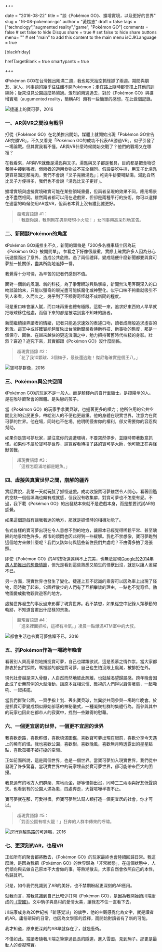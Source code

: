 +++

date = "2016-08-22"
title = "談《Pokémon GO》、擴增實境，以及更好的世界"
slug = "16-08-pokemon-go"
author = "黃樵志"
draft = false
tags = ["technology","augmented reality","game", "Pokémon GO"]
comments = false	# set false to hide Disqus
share = true	# set false to hide share buttons
menu= ""  # set "main" to add this content to the main menu
isCJKLanguage = true

[blackfriday]

hrefTargetBlank = true
smartypants = true

+++

《Pokémon GO》在台灣推出剛滿二週，我也每天抽空抓怪抓了兩週。期間與朋友、家人、同事談的幾乎往往離不開Pokémon；走在路上隨時都會撞上其他的訓練師；從來沒見公園這麼熱鬧過。激烈的兩週過去，對於《Pokémon GO》與擴增實境（augumented reality，簡稱AR）頗有一些簡單的感想，在此做個記錄。

<!--more-->

![捷運上的寶可夢，2016](http://eternallogger.com/images/2016/16-08-pokemon-go.png)

### 一、AR與VR之間沒有戰爭

打從《Pokémon GO》在北美推出開始，媒體上就開始出現「Pokémon GO宣告AR完勝VR」，不久又看見「Pokémon GO的成功不代表AR勝過VR」，似乎引發了一場論戰。但其實我看不懂。AR與VR什麼時候開始交戰了？他們的戰場又在哪裡？

在我看來，AR與VR就像是湯匙與叉子。湯匙與叉子都是餐具，目的都是把食物從餐盤中接到嘴裡，但兩者的適用食物並不完全相同。假設要吃牛排，用叉子比湯匙更容易固定那塊肉，我們不會說「叉子完勝湯匙」；吃完牛排要喝點湯，湯匙自然比叉子方便得多，我們也不會說「湯匙比叉子更好」。

擴增實境與虛擬實境確實可能在某些領域重疊，但兩者呈現的效果不同，應用場景也不盡然相同。雖然兩者都可以用在遊戲界，但卻是兩種平行的技術。你可以選擇在適當的時候使用AR或VR，但兩者本質上沒有誰比誰更好。

> 超現實語錄 #1：  
> 「我跟你說，我剛剛在男廁發現小火龍！」女同事興高采烈地宣告。

### 二、新聞談Pokémon的角度

《Pokémon GO》甫推出不久，新聞的頭條是「200多名機車騎士因為玩《Pokémon GO》被開罰單」。乍看之下好像很嚴重，實際上確實許多人因為分心玩遊戲而出了意外，造成公共危險。過了兩個禮拜，變成隨便什麼新聞都要與寶可夢扯一扯關係，盡其所能地追捧一番。

我覺得十分可憐，為辛苦的記者們感到不值。

面對一個新的風潮、新的科技，為了爭奪眼球與點擊率，新聞無法用客觀深入的口吻談論始末，只能以獵奇的眼光盡可能妖魔化或神聖化。似乎口味不夠重就吸引不到人來看，久而久之，幾乎到了不顯得奇怪就不成新聞的程度。

可是重口味會讓人膩，而口味再重也總有極限。這麼一來，追求好東西的人早早就把眼球移往他處，而留下來的都是被喂到食不知味的讀者。

新聞繼續操弄讀者的情緒，記者只能追求速效的表述口吻，讀者成癮般追求虛妄的刺激。這其中或許確實能夠反映出台灣新聞業看待新科技、新事物的態度，那是一個保守、固執、在越來越快的更迭浪潮之中，勉力把持著舊時代枯枝的身影。壯烈？窘迫？追究下來，其實都跟《Pokémon GO》沒什麼關係。

> 超現實語錄 #2：  
> 「花了我10顆球、3個梅子，最後還逃跑！傑尼龜確實是個王八。」

![寶可夢群像，2016](http://eternallogger.com/images/2016/16-08-pokemon-go-2.png)

### 三、Pokémon與公共空間

《Pokémon GO》的玩家不是一般人，而是騎樓內的自行車騎士。是撐陽傘的人。是在咖啡廳聚會的團體。是失戀的孩子。

當《Pokémon GO》的玩家手拿寶貝球，也握著更多的權力；他所佔用的公共空間比別的公民更多，帶給別人的不便也更嚴重。他的身體在現實世界，注意力在寶可夢的世界。他在場，同時也不在場。他明明侵害你的權利，卻又需要你的容忍與幫助。

如果你是寶可夢玩家，請注意你的週遭環境，不要突然停步，並隨時帶著歉意抓怪。如果你不屬於寶可夢世界，請寬容看待擋了路的寶可夢大師，他可能正在與怪獸苦戰。

> 超現實語錄 #3：  
> 「這裡怎麼滿地都是鯉魚。」

### 四、虛擬與真實世界之間，崩解的疆界

實話實說，我第一天就玩膩了抓怪遊戲。成功收服寶可夢雖然令人開心，看著圖鑑的空缺一個個填滿也頗有成就感，但我沒有收集癖，對寶可夢也不怎麼有愛。不過，我下載《Pokémon GO》的出發點本來就不是遊戲本身，而是想要試試AR的感覺。

如果這個遊戲有讓我著迷的地方，那就是抓怪時的相機功能了。

各式各樣的寶可夢出現在令人意想不到的地方，讓原本已經覺得稀鬆平常、甚至醜陋的地景增色許多。都市的煩悶也因此得到一些緩解。我也不禁想像，寶可夢跑到這個地方來做什麼呢？我們又該如何與這些新住民們共處呢？不由得多拍了幾張照。

即使《Pokémon GO》的AR技術遠遠稱不上完美，也無法實現[Google於2014年愚人節推出的想像情節](https://youtu.be/4YMD6xELI_k)，但光是看到這些熟悉又陌生的怪獸出沒，就足以讓人雀躍不已。

另一方面，現實世界也發生了變化。捷運上互不認識的乘客可以因為車上出現了怪物，同時動了起來。公園裡散步的人們有了互相攀談的理由，一點也不覺奇怪。動物園變成動物觀賞遊客的地方。

虛擬世界發生的事反過來影響了現實世界。我不禁想，如果從空中記錄人類移動的軌跡，不知道會畫出什麼樣的景象。

> 超現實語錄 #4：  
> 「進來裡面抓啦，這裡有冷氣。」凌晨一點爆滿ATM室中的大叔。

![都會生活也令寶可夢焦躁不已，2016](http://eternallogger.com/images/2016/16-08-pokemon-go-3.png)

### 五、抓Pokémon作為一場跨年晚會

看著別人興高采烈地捕捉寶可夢，自己也躍躍欲試，這是羨慕之情作祟。當大家都熱衷於出門探險，嘴裡談的都是寶可夢，自己也生怕沒跟上風潮，被排拒在外。

現代社會越是深入骨髓，人自然而然地彼此疏離，也就越渴望歸屬感。跨年晚會因此成了史無前例的大型活動，讓原本互相忌憚、敵視的人們得以肩併著肩，一起嘶吼、一起搖擺。

當我們群聚公園，一齊手指上划、丟出寶貝球，無異於共同參與一場跨年晚會。於是抓寶可夢變成類似原始部落的神秘儀式，一種凝聚社群的集體行為。而參與其中的玩家也因此在都市人的寂寞中，找到一些難得的慰藉。

### 六、一個更宜居的世界，一個更不宜居的世界

我喜歡走路，喜歡孵蛋，喜歡填滿圖鑑，喜歡寶可夢出現在眼前，喜歡分享今天遇上的稀有的怪。我也喜歡公園，喜歡樹，喜歡晚風，喜歡無月時透露出的星星點點，喜歡孤獨不被打擾的空間。

正如前面所說，這是兩個世界，也是一個世界。當寶可夢加入現實世界，我們從中發現了許多驚喜。當現實世界中的玩家埋首於寶可夢世界，卻可能帶來巨大的困擾。

我見過有的地方人們群聚、席地而坐，靜等怪物出沒，同時三三兩兩與好友低聲談天。也看到有的公園人滿為患，四處奔走，大聲喧嘩半夜不止。

寶可夢就在那，可愛得很。但寶可夢無法幫人類打造一個更宜居的社會，你才可以。

> 超現實語錄 #5：  
> 「對面公園有噴火龍！」狂奔的人群中傳來的呼嘯。

![逕行穿越馬路的可達鴨，2016](http://eternallogger.com/images/2016/16-08-pokemon-go-4.png)

### 七、更深刻的AR，也是VR

正如所有的聚會都將散去，《Pokémon GO》的玩家最終也會陸續回歸日常。我這麼說，是因為我把《Pokémon GO》的世界歸為「非常狀態」，在這個狀態中，人們傾向與去做自己原本不大會做的事。等熱潮散去，大家自然會依照自己的本性，各歸其所。

只是，如今我們見識到了AR的美好，也不禁期盼起更深刻的AR應用。

就我而言，當我意識到自己比較少打開《Pokémon GO》，是因為我開始讀川端康成的[《雪國》](https://zh.wikipedia.org/zh-tw/雪国)。文中駒子與島村的愛情太美，讓我忍不住一直看下去。

川端康成身為20世紀初「新感覺派」的旗手，他的主觀感覺化為文字，就是讀者的AR。庸俗瑣碎的日常，也因為文學家的詮釋，而開始對讀者有了新的可能。

我才知道，原來更深刻的AR早就存在了，就是藝術。

不僅如此。當讀者隨著川端之筆穿過長長的隧道，進入雪國，見到駒子。那更是最動人的虛擬現實。